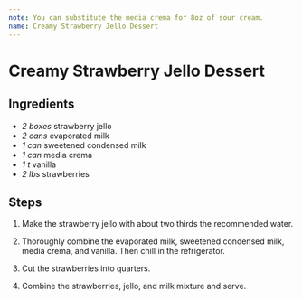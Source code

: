 ```yaml
---
note: You can substitute the media crema for 8oz of sour cream.
name: Creamy Strawberry Jello Dessert
---
```


# Creamy Strawberry Jello Dessert

## Ingredients

- *2 boxes* strawberry jello
- *2 cans* evaporated milk
- *1 can* sweetened condensed milk
- *1 can* media crema
- *1 t* vanilla
- *2 lbs* strawberries

## Steps

1. Make the strawberry jello with about two thirds the recommended water.

2. Thoroughly combine the evaporated milk, sweetened condensed milk, media
crema, and vanilla. Then chill in the refrigerator.

3. Cut the strawberries into quarters.

4. Combine the strawberries, jello, and milk mixture and serve.


